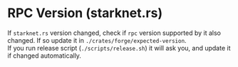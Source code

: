 # RPC Version (starknet.rs)

If `starknet.rs` version changed, check if `rpc` version supported by it also changed.
If so update it in `./crates/forge/expected-version`.  
If you run release script (`./scripts/release.sh`) it will ask you, and update it if changed automatically.